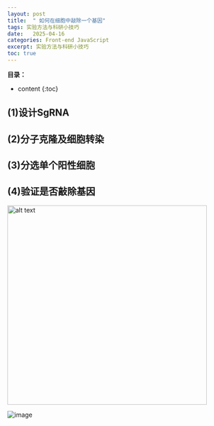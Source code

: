 ```yaml
---
layout: post
title:  " 如何在细胞中敲除一个基因"
tags: 实验方法与科研小技巧
date:   2025-04-16
categories: Front-end JavaScript
excerpt: 实验方法与科研小技巧
toc: true
---
```



**目录：**

* content
{:toc}

## (1)设计SgRNA



## (2)分子克隆及细胞转染



## (3)分选单个阳性细胞



## (4)验证是否敲除基因


<img src="https://github.com/user-attachments/assets/e6768495-de6e-4547-a5ec-5376613562f5" alt="alt text" width="450">


![image](https://github.com/user-attachments/assets/e6768495-de6e-4547-a5ec-5376613562f5)

